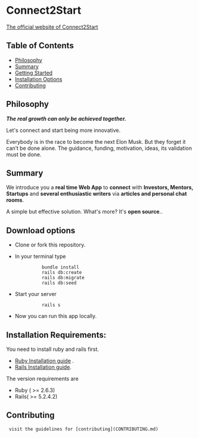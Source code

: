 # **Connect2Start** 

[The official website of Connect2Start](http://connect2start.herokuapp.com/)

## Table of Contents
- [Philosophy](#philosophy)
- [Summary](#summary)
- [Getting Started](#getting-started)
- [Installation Options](#installation-options)
- [Contributing](#contributing)


## Philosophy 		
***The real growth can only be achieved together.***

Let's connect and start being more innovative.

Everybody is in the race to become the next Elon Musk. But they forget it can’t be done alone. The guidance, funding, motivation, ideas, its validation must be done.

## Summary


We introduce you a  **real time Web App**  to  **connect**  with  **Investors, Mentors, Startups**  and  **several enthusiastic writers**  via  **articles and personal chat rooms**.

A simple but effective solution. What's more? It's  **open source**..

## Download options

- Clone or fork this repository.
- In your terminal type
	
				bundle install
				rails db:create
				rails db:migrate
				rails db:seed
- Start your server
 						
				rails s
- Now you can run this app locally.

## Installation Requirements:
You need to install ruby and rails first.
- [Ruby Installation guide](https://www.ruby-lang.org/en/documentation/installation/) .
- [Rails Installation guide](https://guides.rubyonrails.org/v5.0/getting_started.html).

The version requirements are

- Ruby ( >= 2.6.3)
- Rails( >= 5.2.4.2)

## Contributing

	 visit the guidelines for [contributing](CONTRIBUTING.md)
